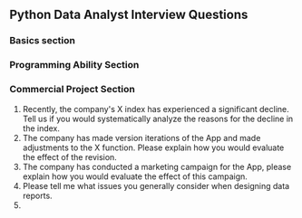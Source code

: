 ## Python Data Analyst Interview Questions

### Basics section



### Programming Ability Section



### Commercial Project Section

1. Recently, the company's X index has experienced a significant decline. Tell us if you would systematically analyze the reasons for the decline in the index.
2. The company has made version iterations of the App and made adjustments to the X function. Please explain how you would evaluate the effect of the revision.
3. The company has conducted a marketing campaign for the App, please explain how you would evaluate the effect of this campaign.
4. Please tell me what issues you generally consider when designing data reports.
5.
